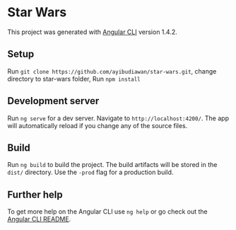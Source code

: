 # Star Wars

This project was generated with [Angular CLI](https://github.com/angular/angular-cli) version 1.4.2.

## Setup 

Run `git clone https://github.com/ayibudiawan/star-wars.git`, change directory to star-wars folder, Run `npm install`

## Development server

Run `ng serve` for a dev server. Navigate to `http://localhost:4200/`. The app will automatically reload if you change any of the source files.

## Build

Run `ng build` to build the project. The build artifacts will be stored in the `dist/` directory. Use the `-prod` flag for a production build.

## Further help

To get more help on the Angular CLI use `ng help` or go check out the [Angular CLI README](https://github.com/angular/angular-cli/blob/master/README.md).
